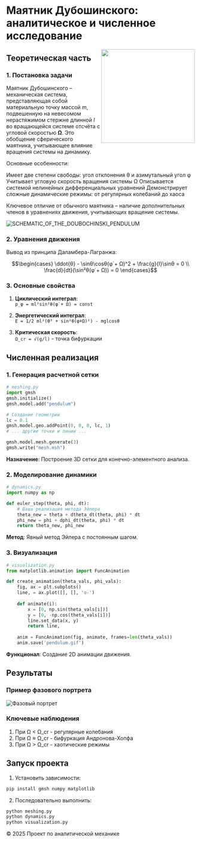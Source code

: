 # Маятник Дубошинского: аналитическое и численное исследование

<img src="https://upload.wikimedia.org/wikipedia/commons/thumb/9/9a/Pendulum_animation.gif/220px-Pendulum_animation.gif" width="250" align="right">

## Теоретическая часть

### 1. Постановка задачи
Маятник Дубошинского – механическая система, представляющая собой материальную точку массой _m_, подвешенную на невесомом нерастяжимом стержне длинной _l_ во вращающейся системе отсчёта с угловой скоростью **Ω**. Это обобщение сферического маятника, учитывающее влияние вращения системы на динамику.

Основные особенности:

Имеет две степени свободы: угол отклонения θ и азимутальный угол φ
Учитывает угловую скорость вращения системы Ω
Описывается системой нелинейных дифференциальных уравнений
Демонстрирует сложные динамические режимы: от регулярных колебаний до хаоса

Ключевое отличие от обычного маятника – наличие дополнительных членов в уравнениях движения, учитывающих вращение системы.

![SCHEMATIC_OF_THE_DOUBOCHINSKI_PENDULUM](https://github.com/user-attachments/assets/70f365ed-e1d0-470f-a711-574cc4defa5b)


### 2. Уравнения движения
Вывод из принципа Даламбера-Лагранжа:

```math
\begin{cases}
\ddot{θ} - \sinθ\cosθ(φ̇ + Ω)^2 + \frac{g}{l}\sinθ = 0 \\
\frac{d}{dt}(\sin²θ(φ̇ + Ω)) = 0
\end{cases}
```

### 3. Основные свойства
1. **Циклический интеграл**:  
   `p_φ = ml²sin²θ(φ̇ + Ω) = const`

2. **Энергетический интеграл**:  
   `E = 1/2 ml²(θ̇² + sin²θ(φ̇+Ω)²) - mglcosθ`

3. **Критическая скорость**:  
   `Ω_cr = √(g/l)` - точка бифуркации

## Численная реализация

### 1. Генерация расчетной сетки
```python
# meshing.py
import gmsh
gmsh.initialize()
gmsh.model.add("pendulum")

# Создание геометрии
lc = 0.1
gmsh.model.geo.addPoint(0, 0, 0, lc, 1) 
# ... другие точки и линии ...

gmsh.model.mesh.generate(3)
gmsh.write("mesh.msh")
```

**Назначение**: Построение 3D сетки для конечно-элементного анализа.

### 2. Моделирование динамики
```python
# dynamics.py
import numpy as np

def euler_step(theta, phi, dt):
    # Ваша реализация метода Эйлера
    theta_new = theta + dtheta_dt(theta, phi) * dt
    phi_new = phi + dphi_dt(theta, phi) * dt
    return theta_new, phi_new
```

**Метод**: Явный метод Эйлера с постоянным шагом.

### 3. Визуализация
```python
# visualization.py
from matplotlib.animation import FuncAnimation

def create_animation(theta_vals, phi_vals):
    fig, ax = plt.subplots()
    line, = ax.plot([], [], 'o-')
    
    def animate(i):
        x = [0, np.sin(theta_vals[i])]
        y = [0, -np.cos(theta_vals[i])]
        line.set_data(x, y)
        return line,
    
    anim = FuncAnimation(fig, animate, frames=len(theta_vals))
    anim.save('pendulum.gif')
```

**Функционал**: Создание 2D анимации движения.

## Результаты

### Пример фазового портрета
![Фазовый портрет](https://www.researchgate.net/publication/334455992/figure/fig1/AS:781522971934720@1563984697496/Nonlinear-pendulum-trajectories.png)

### Ключевые наблюдения
1. При Ω < Ω_cr - регулярные колебания
2. При Ω ≈ Ω_cr - бифуркация Андронова-Хопфа
3. При Ω > Ω_cr - хаотические режимы

## Запуск проекта

1. Установить зависимости:
```bash
pip install gmsh numpy matplotlib
```

2. Последовательно выполнить:
```bash
python meshing.py
python dynamics.py
python visualization.py
```

© 2025 Проект по аналитической механике  
